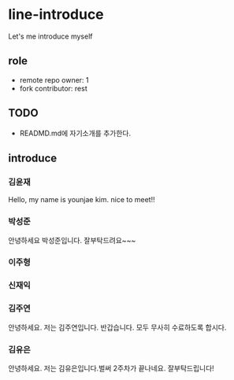 # line-introduce
Let's me introduce myself

## role
- remote repo owner: 1
- fork contributor: rest

## TODO
- READMD.md에 자기소개를 추가한다.

## introduce
<h3>김윤재</h3>
Hello, my name is younjae kim. nice to meet!! 
<h3>박성준</h3>
안녕하세요 박성준입니다.
잘부탁드려요~~~
<h3>이주형</h3>

<h3>신재익</h3>

<h3>김주연</h3>
안녕하세요. 저는 김주연입니다.
반갑습니다. 모두 무사히 수료하도록 합시다.
<h3>김유은</h3>
안녕하세요. 저는 김유은입니다.벌써 2주차가 끝나네요. 잘부탁드립니다! 

